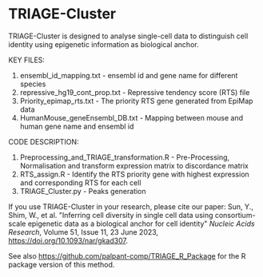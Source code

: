 # TRIAGE-Cluster

TRIAGE-Cluster is designed to analyse single-cell data to distinguish cell identity using epigenetic information as biological anchor.

KEY FILES:

1. ensembl_id_mapping.txt - ensembl id and gene name for different species
2. repressive_hg19_cont_prop.txt - Repressive tendency score (RTS) file
3. Priority_epimap_rts.txt - The priority RTS gene generated from EpiMap data
4. HumanMouse_geneEnsembl_DB.txt - Mapping between mouse and human gene name and ensembl id


CODE DESCRIPTION:

1. Preprocessing_and_TRIAGE_transformation.R - Pre-Processing, Normalisation and transform expression matrix to discordance matrix
2. RTS_assign.R - Identify the RTS priority gene with highest expression and corresponding RTS for each cell
3. TRIAGE_Cluster.py - Peaks generation

If you use TRIAGE-Cluster in your research, please cite our paper: 
Sun, Y., Shim, W., et al. "Inferring cell diversity in single cell data using consortium-scale epigenetic data as a biological anchor for cell identity" *Nucleic Acids Research*, Volume 51, Issue 11, 23 June 2023, https://doi.org/10.1093/nar/gkad307.

See also https://github.com/palpant-comp/TRIAGE_R_Package for the R package version of this method. 
